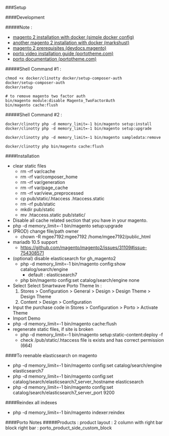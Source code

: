 ###Setup

####Development

#####Note :
- [magento 2 installation with docker (simple docker config)](https://www.magemodule.com/all-things-magento/magento-2-tutorials/docker-magento-2-development/#download-magento-2)
- [another magento 2 installation with docker (markshust)](https://github.com/markshust/docker-magento#setup)
- [magento 2 prerequisites (devdocs.magento)](https://devdocs.magento.com/guides/v2.4/install-gde/prereq/prereq-overview.html)
- [porto video installation guide (portotheme.com)](http://www.portotheme.com/magento2/porto/video_guide/)
- [porto documentation (portotheme.com)](https://www.portotheme.com/magento2/porto/documentation/)

#####Shell Command #1 :
```
chmod +x docker/clinotty docker/setup-composer-auth
docker/setup-composer-auth
docker/setup

# to remove magento two factor auth
bin/magento module:disable Magento_TwoFactorAuth
bin/magento cache:flush
```

#####Shell Command #2 :
```
docker/clinotty php -d memory_limit=-1 bin/magento setup:install
docker/clinotty php -d memory_limit=-1 bin/magento setup:upgrade

docker/clinotty php -d memory_limit=-1 bin/magento sampledata:remove

docker/clinotty php bin/magento cache:flush
```


####Installation
- clear static files
  - rm -rf var/cache
  - rm -rf var/composer_home
  - rm -rf var/generation
  - rm -rf var/page_cache
  - rm -rf var/view_preprocessed
  - cp pub/static/.htaccess .htaccess.static
  - rm -rf pub/static
  - mkdir pub/static
  - mv .htaccess.static pub/static/
- Disable all cache related section that you have in your magento.
- php -d memory_limit=-1 bin/magento setup:upgrade
- (PROD) change file/path owner
  - chown -R mgee7192:mgee7192 /home/mgee7192/public_html
- mariadb 10.5 support
  - https://github.com/magento/magento2/issues/31109#issue-754308571
- (optional) disable elasticsearch for gh_magento2
  - php -d memory_limit=-1 bin/magento config:show catalog/search/engine
    - default : elasticsearch7
  - php bin/magento config:set catalog/search/engine none
- Select Select Smartwave Porto Theme In :
  1. Stores > Configuration > General > Design > Design Theme > Design Theme
  2. Content > Design > Configuration
- Input the purchase code in Stores > Configuration > Porto > Activate Theme
- Import Demo
- php -d memory_limit=-1 bin/magento cache:flush
- regenerate static files, if site is broken
  - php -d memory_limit=-1 bin/magento setup:static-content:deploy -f
  - check /pub/static/.htaccess file is exists and has correct permission (664)

####To reenable elasticsearch on magento
- php -d memory_limit=-1 bin/magento config:set catalog/search/engine elasticsearch7
- php -d memory_limit=-1 bin/magento config:set catalog/search/elasticsearch7_server_hostname elasticsearch
- php -d memory_limit=-1 bin/magento config:set catalog/search/elasticsearch7_server_port 9200

####Reindex all indexes
- php -d memory_limit=-1 bin/magento indexer:reindex

####Porto Notes
#####Products : 
product layout : 2 column with right bar
block right bar : porto_product_side_custom_block

